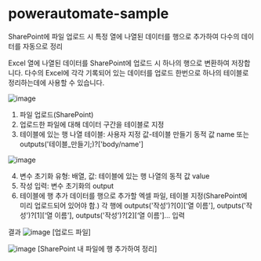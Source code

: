 # powerautomate-sample
SharePoint에 파일 업로드 시 특정 열에 나열된 데이터를 행으로 추가하여 다수의 데이터를 자동으로 정리

Excel 열에 나열된 데이터를 SharePoint에 업로드 시 하나의 행으로 변환하여 저장합니다.
다수의 Excel에 각각 기록되어 있는 데이터를 업로드 한번으로 하나의 테이블로 정리하는데에 사용할 수 있습니다.


![image](https://github.com/baebae6ae/powerautomate-sample/assets/49053443/f079116f-a231-4159-bea4-5dd97c853dac)

1. 파일 업로드(SharePoint)
2. 업로드한 파일에 대해 데이터 구간을 테이블로 지정
3. 테이블에 있는 행 나열
   테이블: 사용자 지정 값-테이블 만들기 동적 값 name 또는 outputs('테이블_만들기;)?['body/name']

![image](https://github.com/baebae6ae/powerautomate-sample/assets/49053443/d40902b2-ea66-4f70-97af-38fb8f424b40)

4. 변수 초기화
   유형: 배열, 값: 테이블에 있는 행 나열의 동적 값 value
5. 작성
   입력: 변수 초기화의 output
6. 테이블에 행 추가
   데이터를 행으로 추가할 엑셀 파일, 테이블 지정(SharePoint에 미리 업로드되어 있어야 함.)
   각 행에 outputs('작성')?[0][‘열 이름'], outputs('작성')?[1][‘열 이름'], outputs('작성')?[2][‘열 이름']... 입력

결과
![image](https://github.com/baebae6ae/powerautomate-sample/assets/49053443/e7580422-ed21-46ad-97dc-532f52121135)
[업로드 파일]

![image](https://github.com/baebae6ae/powerautomate-sample/assets/49053443/d1c9423e-7f71-4571-9ee3-fa60b8e0732a)
[SharePoint 내 파일에 행 추가하여 정리]
